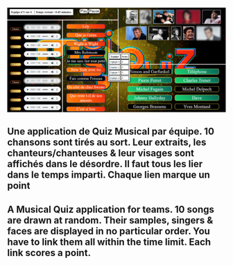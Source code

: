 ![alt text](https://github.com/dvdmnc/MusiQuiz-App-Django-JS/blob/main/musiquiz%20v3.PNG?raw=true)

## Une application de Quiz Musical par équipe. 10 chansons sont tirés au sort. Leur extraits, les chanteurs/chanteuses & leur visages sont affichés dans le désordre. Il faut tous les lier dans le temps imparti. Chaque lien marque un point
## A Musical Quiz application for teams. 10 songs are drawn at random. Their samples, singers & faces are displayed in no particular order. You have to link them all within the time limit. Each link scores a point.
